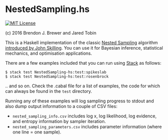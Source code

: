 NestedSampling.hs
=================

[![MIT License](https://img.shields.io/badge/license-MIT-blue.svg)](https://github.com/eggplantbren/NestedSampling.hs/blob/master/LICENSE)

(c) 2016 Brendon J. Brewer and Jared Tobin

This is a Haskell implementation of the classic [Nested
Sampling](https://en.wikipedia.org/wiki/Nested_sampling_algorithm) algorithm
[introduced by John Skilling](http://projecteuclid.org/download/pdf_1/euclid.ba/1340370944).
You can use it for Bayesian inference, statistical
mechanics, and optimisation applications.

There are a few examples included that you can run using
[Stack](https://docs.haskellstack.org/) as follows:

```
$ stack test NestedSampling-hs:test:spikeslab
$ stack test NestedSampling-hs:test:rosenbrock
```

.. and so on.  Check the .cabal file for a list of examples, the code for which
can always be found in the `test` directory.

Running any of these examples will log sampling progress to stdout and also
dump output information to a couple of CSV files:

* `nested_sampling_info.csv` includes log x, log likelihood, log
  evidence, and entropy information by sampler iteration.
* `nested_sampling_parameters.csv` includes parameter information (where one
  line = one sample).


